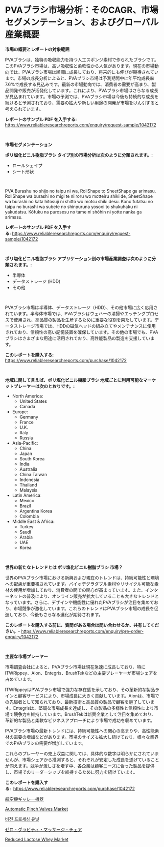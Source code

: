 <p><h1>PVAブラシ市場分析：そのCAGR、市場セグメンテーション、およびグローバル産業概要</h1></p><p><strong>市場の概要とレポートの対象範囲</strong></p>
<p><p>PVAブラシは、独特の吸収能力を持つ人工スポンジ素材で作られたブラシです。このPVAブラシ市場は、高い吸収性と柔軟性から人気があります。現在の市場動向では、PVAブラシ市場は順調に成長しており、将来的にも伸びが期待されています。市場の成長分析によると、PVAブラシ市場は予測期間中に年平均成長率7.6%で成長する見込みです。最新の市場動向では、消費者の需要が高まり、製品開発や販売が活発化しています。これにより、PVAブラシ市場はさらなる成長が見込まれています。市場の予測では、PVAブラシ市場は今後も持続的な成長を続けると予測されており、需要の拡大や新しい用途の開発が市場をけん引すると考えられています。</p></p>
<p><strong>レポートのサンプル PDF を入手する:</strong> <a href="https://www.reliableresearchreports.com/enquiry/request-sample/1042172">https://www.reliableresearchreports.com/enquiry/request-sample/1042172</a></p>
<p>&nbsp;</p>
<p><strong>市場セグメンテーション</strong></p>
<p><strong>ポリ塩化ビニル樹脂ブラシ タイプ別の市場分析は次のように分類されます。:</strong></p>
<p><ul><li>ロールシェイプ</li><li>シート形状</li></ul></p>
<p>&nbsp;</p>
<p><p>PVA Burashu no shijo no taipu ni wa, RollShape to SheetShape ga arimasu. RollShape wa burashi no migi te ni roru wo motteiru shiki de, SheetShape wa burashi no kata hitosuji ni shitto wo motsu shiki desu. Kono futatsu no taipu no burashi wa subete no shinpuruna yosooi to shukuhaku ni yakudatsu. Kōfuku na purosesu no tame ni shōhin ni yotte nanka ga arimasu.</p></p>
<p><strong>レポートのサンプル PDF を入手する:</strong>&nbsp;<a href="https://www.reliableresearchreports.com/enquiry/request-sample/1042172">https://www.reliableresearchreports.com/enquiry/request-sample/1042172</a></p>
<p>&nbsp;</p>
<p><strong> ポリ塩化ビニル樹脂ブラシ アプリケーション別の市場産業調査は次のように分類されます。:</strong></p>
<p><ul><li>半導体</li><li>データストレージ (HDD)</li><li>その他</li></ul></p>
<p>&nbsp;</p>
<p><p>PVAブラシ市場は半導体、データストレージ（HDD）、その他市場に広く応用されています。半導体市場では、PVAブラシはウェハーの清掃やエッチングプロセスで使用され、高品質の製品を生産するために重要な役割を果たしています。データストレージ市場では、HDDの磁気ヘッドの組み立てやメンテナンスに使用されており、信頼性の高い記憶装置を確保しています。その他の市場でも、PVAブラシはさまざまな用途に活用されており、高性能製品の製造を支援しています。</p></p>
<p><strong>このレポートを購入する:</strong>&nbsp; <a href="https://www.reliableresearchreports.com/purchase/1042172">https://www.reliableresearchreports.com/purchase/1042172</a></p>
<p>&nbsp;</p>
<p><strong>地域に関して言えば、ポリ塩化ビニル樹脂ブラシ 地域ごとに利用可能なマーケットプレーヤーは次のとおりです。:</strong></p>
<p><ul>
    <li>
        North America:
        <ul>
            <li>United States</li>
            <li>Canada</li>
        </ul>
    </li>
    <li>
        Europe:
        <ul>
            <li>Germany</li>
            <li>France</li>
            <li>U.K.</li>
            <li>Italy</li>
            <li>Russia</li>
        </ul>
    </li>
    <li>
        Asia-Pacific:
        <ul>
            <li>China</li>
            <li>Japan</li>
            <li>South Korea</li>
            <li>India</li>
            <li>Australia</li>
            <li>China Taiwan</li>
            <li>Indonesia</li>
            <li>Thailand</li>
            <li>Malaysia</li>
        </ul>
    </li>
    <li>
        Latin America:
        <ul>
            <li>Mexico</li>
            <li>Brazil</li>
            <li>Argentina Korea</li>
            <li>Colombia</li>
        </ul>
    </li>
    <li>
        Middle East & Africa:
        <ul>
            <li>Turkey</li>
            <li>Saudi</li>
            <li>Arabia</li>
            <li>UAE</li>
            <li>Korea</li>
        </ul>
    </li>
    </ul></p>
<p>&nbsp;</p>
<p><strong>世界の新たなトレンドとは ポリ塩化ビニル樹脂ブラシ 市場？</strong></p>
<p><p>世界のPVAブラシ市場における新興および現在のトレンドは、持続可能性と環境への配慮が重要視されています。バイオデグラダブル素材やリサイクル可能な素材の使用が増加しており、消費者の間での関心が高まっています。また、インターネットの普及により、オンライン販売が拡大していることも大きなトレンドとなっています。さらに、デザインや機能性に優れたPVAブラシが注目を集めており、市場競争が激化しています。これらのトレンドはPVAブラシ市場の成長を促進しており、今後もさらなる進化が期待されます。</p></p>
<p><strong>このレポートを購入する前に、質問がある場合は問い合わせるか、共有してください。</strong>- <a href="https://www.reliableresearchreports.com/enquiry/pre-order-enquiry/1042172">https://www.reliableresearchreports.com/enquiry/pre-order-enquiry/1042172</a></p>
<p>&nbsp;</p>
<p><strong>主要な市場プレーヤー</strong></p>
<p><p>市場調査会社によると、PVAブラシ市場は現在急速に成長しており、特にITWRippey、Aion、Entegris、BrushTekなどの主要プレーヤーが市場シェアを占めています。</p><p>ITWRippeyはPVAブラシ市場で強力な存在感を示しており、その革新的な製品ラインと顧客サービスにより、市場成長に大きく貢献しています。Aionは、市場での先駆者として知られており、最新技術と高品質の製品で顧客を魅了しています。Entegrisは、堅調な市場成長を達成し、その製品の多様性と信頼性により市場で競争力を維持しています。BrushTekは新興企業として注目を集めており、革新的な製品と柔軟なビジネスアプローチにより市場で成功を収めています。</p><p>PVAブラシ市場の最新トレンドには、持続可能性への関心の高まりや、高性能素材の需要の増加などがあります。市場のサイズも拡大し続けており、様々な業界でのPVAブラシの需要が増加しています。</p><p>これらのプレーヤーの売上収益に関しては、具体的な数字は明らかにされていませんが、市場シェアから推測すると、それぞれが安定した成長を遂げていることが伺えます。競争が激しさを増す中、各企業は顧客ニーズに合った製品を提供し、市場でのリーダーシップを維持するために努力を続けています。</p></p>
<p><strong>このレポートを購入する:</strong>&nbsp;&nbsp;<a href="https://www.reliableresearchreports.com/purchase/1042172">https://www.reliableresearchreports.com/purchase/1042172</a></p>
<p><p><a href="https://github.com/joaejkdzgyljvo6/Market-Research-Report-List-1/blob/main/61405123939.md">航空機ギャレー機器</a></p><p><a href="https://issuu.com/reportprime-2/docs/automatic-pinch-valves-market-size-2030.pptx">Automatic Pinch Valves Market</a></p><p><a href="https://medium.com/@jackiefauhey9089475/%EB%B9%84%EC%A0%84-%EC%B2%98%EB%A6%AC-%EC%9E%A5%EC%B9%98-%EC%8B%9C%EC%9E%A5-%EC%A0%84%EB%A7%9D-%EC%82%B0%EC%97%85-%EA%B0%9C%EC%9A%94-%EB%B0%8F-%EC%98%88%EC%B8%A1-2024%EB%85%84%EB%B6%80%ED%84%B0-2031%EB%85%84-e05ff9894d50">비전 프로세싱 유닛</a></p><p><a href="https://github.com/ppmazlotr77499/Market-Research-Report-List-1/blob/main/44976933938.md">ゼロ・グラビティ・マッサージ・チェア</a></p><p><a href="https://github.com/pjcfca/Market-Research-Report-List-1/blob/main/reduced-lactose-whey-market.md">Reduced Lactose Whey Market</a></p></p>